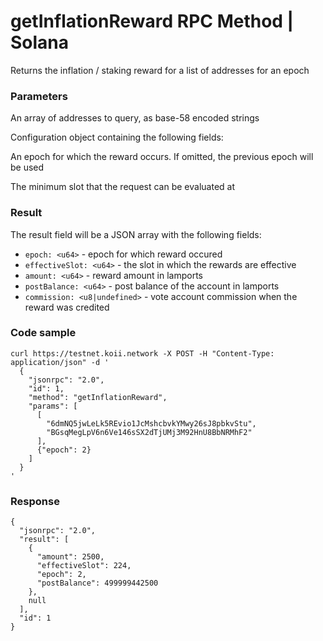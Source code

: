 # getInflationReward RPC Method | Solana
Returns the inflation / staking reward for a list of addresses for an epoch

### Parameters #

An array of addresses to query, as base-58 encoded strings

Configuration object containing the following fields:

An epoch for which the reward occurs. If omitted, the previous epoch will be used

The minimum slot that the request can be evaluated at

### Result #

The result field will be a JSON array with the following fields:

*   `epoch: <u64>` - epoch for which reward occured
*   `effectiveSlot: <u64>` - the slot in which the rewards are effective
*   `amount: <u64>` - reward amount in lamports
*   `postBalance: <u64>` - post balance of the account in lamports
*   `commission: <u8|undefined>` - vote account commission when the reward was credited

### Code sample #

```
curl https://testnet.koii.network -X POST -H "Content-Type: application/json" -d '
  {
    "jsonrpc": "2.0",
    "id": 1,
    "method": "getInflationReward",
    "params": [
      [
        "6dmNQ5jwLeLk5REvio1JcMshcbvkYMwy26sJ8pbkvStu",
        "BGsqMegLpV6n6Ve146sSX2dTjUMj3M92HnU8BbNRMhF2"
      ],
      {"epoch": 2}
    ]
  }
'
```


### Response #

```
{
  "jsonrpc": "2.0",
  "result": [
    {
      "amount": 2500,
      "effectiveSlot": 224,
      "epoch": 2,
      "postBalance": 499999442500
    },
    null
  ],
  "id": 1
}
```
